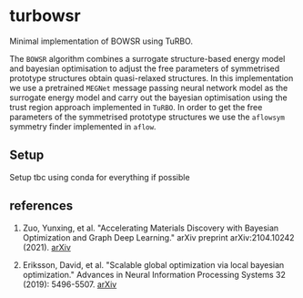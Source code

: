 # turbowsr
Minimal implementation of BOWSR using TuRBO.

The `BOWSR` algorithm combines a surrogate structure-based energy model and bayesian optimisation to adjust the free parameters of symmetrised prototype structures obtain quasi-relaxed structures. In this implementation we use a pretrained `MEGNet` message passing neural network model as the surrogate energy model and carry out the bayesian optimisation using the trust region approach implemented in `TuRBO`. In order to get the free parameters of the symmetrised prototype structures we use the `aflowsym` symmetry finder implemented in `aflow`.

## Setup
Setup tbc using conda for everything if possible

## references

1. Zuo, Yunxing, et al. "Accelerating Materials Discovery with Bayesian Optimization and Graph Deep Learning." arXiv preprint arXiv:2104.10242 (2021). [arXiv](https://arxiv.org/abs/2104.10242)

2. Eriksson, David, et al. "Scalable global optimization via local bayesian optimization." Advances in Neural Information Processing Systems 32 (2019): 5496-5507. [arXiv](https://arxiv.org/abs/1910.01739)